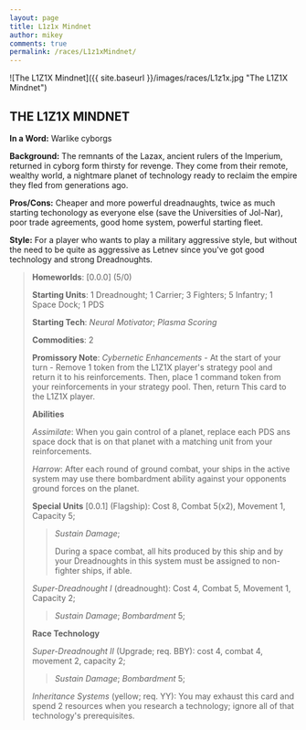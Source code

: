 ```yaml
---
layout: page
title: L1z1x Mindnet
author: mikey
comments: true
permalink: /races/L1z1xMindnet/
---
```


![The L1Z1X Mindnet]({{ site.baseurl }}/images/races/L1z1x.jpg "The L1Z1X Mindnet")

## THE L1Z1X MINDNET

**In a Word:** Warlike cyborgs

**Background:** The remnants of the Lazax, ancient rulers of the Imperium, returned in cyborg form thirsty for revenge. They come from their remote, wealthy world, a nightmare planet of technology ready to reclaim the empire they fled from generations ago.

**Pros/Cons:** Cheaper and more powerful dreadnaughts, twice as much starting techonology as everyone else (save the Universities of Jol-Nar), poor trade agreements, good home system, powerful starting fleet.

**Style:** For a player who wants to play a military aggressive style, but without the need to be quite as aggressive as Letnev since you've got good technology and strong Dreadnoughts. 

>**Homeworlds**: [0.0.0] (5/0)
>
>**Starting Units**: 1 Dreadnought; 1 Carrier; 3 Fighters; 5 Infantry; 1 Space Dock; 1 PDS
>
>**Starting Tech**: _Neural Motivator_; _Plasma Scoring_
>
>**Commodities**: 2
>
>**Promissory Note**: _Cybernetic Enhancements_ - At the start of your turn - Remove 1 token from the L1Z1X player's strategy pool and return it to his reinforcements. Then, place 1 command token from your reinforcements in your strategy pool. Then, return This card to the L1Z1X player.   
>
>**Abilities**
>
>_Assimilate_: When you gain control of a planet, replace each PDS ans space dock that is on that planet with a matching unit from your reinforcements.  
>
>_Harrow_: After each round of ground combat, your ships in the active system may use there bombardment ability against your opponents ground forces on the planet. 
>
>**Special Units**
>[0.0.1] (Flagship): Cost 8, Combat 5(x2), Movement 1, Capacity 5; 
>>_Sustain Damage_; 
>>
>>During a space combat, all hits produced by this ship and by your Dreadnoughts in this system must be assigned to non-fighter ships, if able. 
>
>_Super-Dreadnought I_ (dreadnought): Cost 4, Combat 5, Movement 1, Capacity 2; 
>> _Sustain Damage_; _Bombardment_ 5;
>
>**Race Technology**
>
>_Super-Dreadnought II_ (Upgrade; req. BBY): cost 4, combat 4, movement 2, capacity 2; 
>>_Sustain Damage_; _Bombardment_ 5;
>
>_Inheritance Systems_ (yellow; req. YY): You may exhaust this card and spend 2 resources when you research a technology; ignore all of that technology's prerequisites. 
